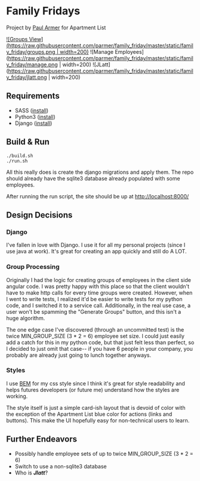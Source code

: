 Family Fridays
==============
Project by [Paul Armer](http://paularmer.me) for Apartment List

[![Groups View](https://raw.githubusercontent.com/parmer/family_friday/master/static/family_friday/groups.png | width=200)](https://raw.githubusercontent.com/parmer/family_friday/master/static/family_friday/groups.png)
![Manage Employees](https://raw.githubusercontent.com/parmer/family_friday/master/static/family_friday/manage.png | width=200)
![JLatt](https://raw.githubusercontent.com/parmer/family_friday/master/static/family_friday/jlatt.png | width=200)

Requirements
------------
* SASS ([install](http://sass-lang.com/install))
* Python3 ([install](https://www.python.org/downloads/))
* Django ([install](https://docs.djangoproject.com/en/1.11/topics/install/))

Build & Run
-----------
```
./build.sh
./run.sh
```
All this really does is create the django migrations and apply them. The repo should already have the sqlite3 database
already populated with some employees.

After running the run script, the site should be up at [http://localhost:8000/](http://localhost:8000/)

Design Decisions
----------------
### Django
I've fallen in love with Django. I use it for all my personal projects (since I use java at work). It's great for
creating an app quickly and still do A LOT.

### Group Processing
Originally I had the logic for creating groups of employees in the client side angular code. I was pretty happy with
this place so that the client wouldn't have to make http calls for every time groups were created. However, when I went
to write tests, I realized it'd be easier to write tests for my python code, and I switched it to a service call.
Additionally, in the real use case, a user won't be spamming the "Generate Groups" button, and this isn't a huge
algorithm.

The one edge case I've discovered (through an uncommitted test) is the twice MIN_GROUP_SIZE (3 * 2 = 6) employee set
size. I could just easily add a catch for this in my python code, but that just felt less than perfect, so I decided to
just omit that case-- if you have 6 people in your company, you probably are already just going to lunch together
anyways.

### Styles
I use [BEM](http://getbem.com/) for my css style since I think it's great for style readability and helps futures
developers (or future me) understand how the styles are working.

The style itself is just a simple card-ish layout that is devoid of color with the exception of the Apartment List blue
color for actions (links and buttons). This make the UI hopefully easy for non-technical users to learn.

Further Endeavors
-----------------
* Possibly handle employee sets of up to twice MIN_GROUP_SIZE (3 * 2 = 6)
* Switch to use a non-sqlite3 database
* Who is **_Jlatt_**?